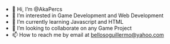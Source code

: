 - 👋 Hi, I’m @AkaPercs
- 👀 I’m interested in Game Development and Web Development
- 🌱 I’m currently learning Javascript and HTML
- 💞️ I’m looking to collaborate on any Game Project 
- 📫 How to reach me by email at bellosoguillermo@yahoo.com
<!---
AkaPercs/AkaPercs is a ✨ special ✨ repository because its `README.md` (this file) appears on your GitHub profile.
You can click the Preview link to take a look at your changes.
--->
